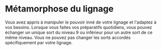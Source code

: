 # Métamorphose du lignage

<p><span id="ctl00_MainContent_DetailedOutput">Vous avez appris à manipuler le pouvoir inné de votre lignage et l'adaptez à vos besoins. Lorsque vous faites vos préparatifs quotidiens, vous pouvez échanger un unique sort du niveau 9 ou inférieur pour un autre sort de ce même niveau. Vous ne pouvez pas changer les sorts accordés spécifiquement par votre lignage.&nbsp;</span></p>
